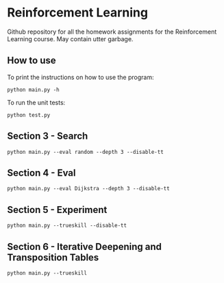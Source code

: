 # Reinforcement Learning
Github repository for all the homework assignments for the Reinforcement Learning course. May contain utter garbage.

## How to use
To print the instructions on how to use the program:

```python main.py -h```

To run the unit tests:

```python test.py```

## Section 3 - Search
```python main.py --eval random --depth 3 --disable-tt```

## Section 4 - Eval
```python main.py --eval Dijkstra --depth 3 --disable-tt```

## Section 5 - Experiment
```python main.py --trueskill --disable-tt```

## Section 6 - Iterative Deepening and Transposition Tables
```python main.py --trueskill```